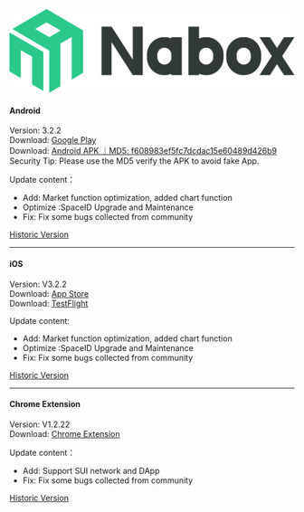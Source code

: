 ![Naobx](./logo-black.svg) 
####  Android
Version: 3.2.2  
Download: [Google Play](https://play.google.com/store/apps/details?id=com.wallet.nabox)  
Download: [Android APK ｜MD5: f608983ef5fc7dcdac15e60489d426b9 ](https://nabox-apk.oss-cn-hongkong.aliyuncs.com/Nabox_3.2.2.apk)  
Security Tip: Please use the MD5 verify the APK to avoid fake App. 

Update content：
- Add: Market function optimization, added chart function
- Optimize :SpaceID Upgrade and Maintenance
- Fix: Fix some bugs collected from community

[Historic Version](/android.md) 
______________________________________________________________________________________________________________________
####  iOS
Version: V3.2.2  
Download: [App Store](https://apps.apple.com/us/app/nabox-wallet/id6443821021)  
Download: [TestFlight](https://testflight.apple.com/join/P3ASFT8F)

Update content:   
- Add: Market function optimization, added chart function
- Optimize :SpaceID Upgrade and Maintenance
- Fix: Fix some bugs collected from community

[Historic Version](/ios.md) 
______________________________________________________________________________________________________________________
####  Chrome Extension
Version:  V1.2.22  
Download: [Chrome Extension](https://chrome.google.com/webstore/detail/nabox-wallet/nknhiehlklippafakaeklbeglecifhad?hl=zh-CN&authuser=1) 

Update content：
- Add: Support SUI network and DApp
- Fix: Fix some bugs collected from community

[Historic Version](/extension.md) 
